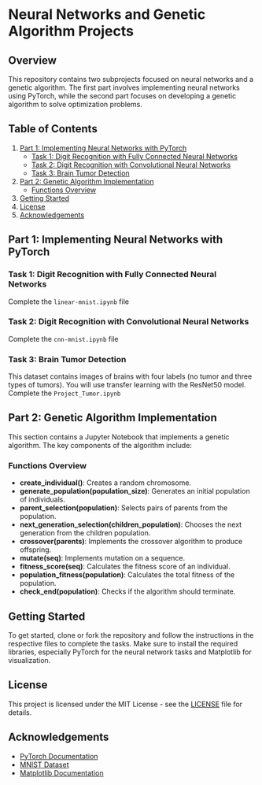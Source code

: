 # Neural Networks and Genetic Algorithm Projects

## Overview
This repository contains two subprojects focused on neural networks and a genetic algorithm. The first part involves implementing neural networks using PyTorch, while the second part focuses on developing a genetic algorithm to solve optimization problems. 

## Table of Contents
1. [Part 1: Implementing Neural Networks with PyTorch](#part-1-implementing-neural-networks-with-pytorch)
   - [Task 1: Digit Recognition with Fully Connected Neural Networks](#task-1-digit-recognition-with-fully-connected-neural-networks)
   - [Task 2: Digit Recognition with Convolutional Neural Networks](#task-2-digit-recognition-with-convolutional-neural-networks)
   - [Task 3: Brain Tumor Detection](#task-3-brain-tumor-detection)
2. [Part 2: Genetic Algorithm Implementation](#part-2-genetic-algorithm-implementation)
   - [Functions Overview](#functions-overview)
3. [Getting Started](#getting-started)
4. [License](#license)
5. [Acknowledgements](#acknowledgements)

## Part 1: Implementing Neural Networks with PyTorch

### Task 1: Digit Recognition with Fully Connected Neural Networks
Complete the `linear-mnist.ipynb` file

### Task 2: Digit Recognition with Convolutional Neural Networks
Complete the `cnn-mnist.ipynb` file

### Task 3: Brain Tumor Detection
This dataset contains images of brains with four labels (no tumor and three types of tumors). You will use transfer learning with the ResNet50 model. Complete the `Project_Tumor.ipynb`

## Part 2: Genetic Algorithm Implementation

This section contains a Jupyter Notebook that implements a genetic algorithm. The key components of the algorithm include:

### Functions Overview
- **create_individual()**: Creates a random chromosome.
- **generate_population(population_size)**: Generates an initial population of individuals.
- **parent_selection(population)**: Selects pairs of parents from the population.
- **next_generation_selection(children_population)**: Chooses the next generation from the children population.
- **crossover(parents)**: Implements the crossover algorithm to produce offspring.
- **mutate(seq)**: Implements mutation on a sequence.
- **fitness_score(seq)**: Calculates the fitness score of an individual.
- **population_fitness(population)**: Calculates the total fitness of the population.
- **check_end(population)**: Checks if the algorithm should terminate.

## Getting Started
To get started, clone or fork the repository and follow the instructions in the respective files to complete the tasks. Make sure to install the required libraries, especially PyTorch for the neural network tasks and Matplotlib for visualization.

## License
This project is licensed under the MIT License - see the [LICENSE](LICENSE) file for details.

## Acknowledgements
- [PyTorch Documentation](https://pytorch.org/docs/stable/index.html)
- [MNIST Dataset](http://yann.lecun.com/exdb/mnist/)
- [Matplotlib Documentation](https://matplotlib.org/stable/contents.html)

